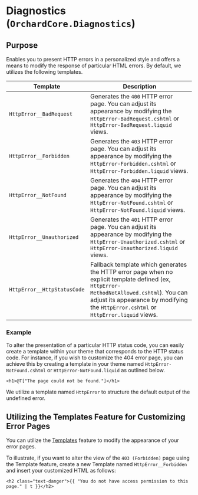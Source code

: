 # Diagnostics (`OrchardCore.Diagnostics`)

## Purpose

Enables you to present HTTP errors in a personalized style and offers a means to modify the response of particular HTML errors. By default, we utilizes the following templates.

| Template | Description |
| --------- | ----------- |
| `HttpError__BadRequest` | Generates the `400` HTTP error page. You can adjust its appearance by modifying the `HttpError-BadRequest.cshtml` or `HttpError-BadRequest.liquid` views. |
| `HttpError__Forbidden` | Generates the `403` HTTP error page. You can adjust its appearance by modifying the `HttpError-Forbidden.cshtml` or `HttpError-Forbidden.liquid` views. |
| `HttpError__NotFound` | Generates the `404` HTTP error page. You can adjust its appearance by modifying the `HttpError-NotFound.cshtml` or `HttpError-NotFound.liquid` views. |
| `HttpError__Unauthorized` | Generates the `401` HTTP error page. You can adjust its appearance by modifying the `HttpError-Unauthorized.cshtml` or `HttpError-Unauthorized.liquid` views. |
| `HttpError__HttpStatusCode` | Fallback template which generates the HTTP error page when no explicit template defined (ex, `HttpError-MethodNotAllowed.cshtml`). You can adjust its appearance by modifying the `HttpError.cshtml` or `HttpError.liquid` views. |


### Example

To alter the presentation of a particular HTTP status code, you can easily create a template within your theme that corresponds to the HTTP status code. For instance, if you wish to customize the 404 error page, you can achieve this by creating a template in your theme named `HttpError-NotFound.cshtml` or `HttpError-NotFound.liquid` as outlined below.

```
<h1>@T["The page could not be found."]</h1>
```

We utilize a template named `HttpError` to structure the default output of the undefined error.

## Utilizing the Templates Feature for Customizing Error Pages

You can utilize the [Templates](../Templates/README.md) feature to modify the appearance of your error pages.

To illustrate, if you want to alter the view of the `403 (Forbidden)` page using the Template feature, create a new Template named `HttpError__Forbidden` and insert your customized HTML as follows:

```
<h2 class="text-danger">{{ "You do not have access permission to this page." | t }}</h2>
```
